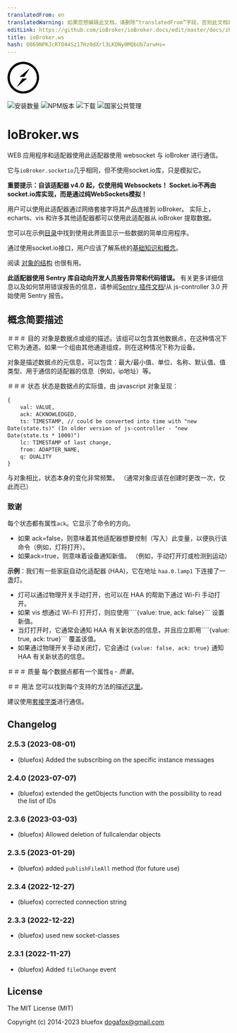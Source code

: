 ```yaml
---
translatedFrom: en
translatedWarning: 如果您想编辑此文档，请删除“translatedFrom”字段，否则此文档将再次自动翻译
editLink: https://github.com/ioBroker/ioBroker.docs/edit/master/docs/zh-cn/adapterref/iobroker.ws/README.md
title: ioBroker.ws
hash: O869NPKJcRTO44Sz17Hz0dXrl3LKDNy0MQbUb7arwHs=
---
```

![标识](../../../en/adapterref/iobroker.ws/admin/ws.png)

![安装数量](http://iobroker.live/badges/ws-stable.svg)
![NPM版本](http://img.shields.io/npm/v/iobroker.ws.svg)
![下载](https://img.shields.io/npm/dm/iobroker.ws.svg)
![国家公共管理](https://nodei.co/npm/iobroker.ws.png?downloads=true)

# IoBroker.ws
WEB 应用程序和适配器使用此适配器使用 websocket 与 ioBroker 进行通信。

它与`ioBroker.socketio`几乎相同，但不使用socket.io库，只是模拟它。

**重要提示：自该适配器 v4.0 起，仅使用纯 Websockets！ Socket.io不再由socket.io库实现，而是通过纯WebSockets模拟！**

用户可以使用此适配器通过网络套接字将其产品连接到 ioBroker。
实际上，echarts、vis 和许多其他适配器都可以使用此适配器从 ioBroker 提取数据。

您可以在示例[目录](https://github.com/ioBroker/ioBroker.ws/tree/master/example)中找到使用此界面显示一些数据的简单应用程序。

通过使用socket.io接口，用户应该了解系统的[基础知识和概念](https://github.com/ioBroker/ioBroker)。

阅读 [对象的结构](https://github.com/ioBroker/ioBroker/blob/master/doc/SCHEMA.md) 也很有用。

**此适配器使用 Sentry 库自动向开发人员报告异常和代码错误。** 有关更多详细信息以及如何禁用错误报告的信息，请参阅[Sentry 插件文档](https://github.com/ioBroker/plugin-sentry#plugin-sentry)!从 js-controller 3.0 开始使用 Sentry 报告。

## 概念简要描述
＃＃＃ 目的
对象是数据点或组的描述。该组可以包含其他数据点，在这种情况下它称为通道。如果一个组由其他通道组成，则在这种情况下称为设备。

对象是描述数据点的元信息，可以包含：最大/最小值、单位、名称、默认值、值类型、用于通信的适配器的信息（例如，ip地址）等。

＃＃＃ 状态
状态是数据点的实际值，由 javascript 对象呈现：

```
{
    val: VALUE,
    ack: ACKNOWLEDGED,
    ts: TIMESTAMP, // could be converted into time with "new Date(state.ts)" (In older version of js-controller - "new Date(state.ts * 1000)")
    lc: TIMESTAMP of last change,
    from: ADAPTER_NAME,
    q: QUALITY
}
```

与对象相比，状态本身的变化非常频繁。 （通常对象应该在创建时更改一次，仅此而已）

### 致谢
每个状态都有属性`ack`。它显示了命令的方向。

- 如果 ack=false，则意味着其他适配器想要控制（写入）此变量，以便执行该命令（例如，灯将打开）。
- 如果ack=true，则意味着设备通知新值。 （例如，手动打开灯或检测到运动）

**示例**：我们有一些家庭自动化适配器 (HAA)，它在地址 `haa.0.lamp1` 下连接了一盏灯。

- 灯可以通过物理开关手动打开，也可以在 HAA 的帮助下通过 Wi-Fi 手动打开。
- 如果 vis 想通过 Wi-Fi 打开灯，则应使用````{value: true, ack: false}``` 设置新值。
- 当灯打开时，它通常会通知 HAA 有关新状态的信息，并且应立即用````{value: true, ack: true}``` 覆盖该值。
- 如果通过物理开关手动关闭灯，它会通过 ```{value: false, ack: true}``` 通知 HAA 有关新状态的信息。

＃＃＃ 质量
每个数据点都有一个属性`q` - *质量*。

＃＃ 用法
您可以找到每个支持的方法的描述[这里](https://github.com/ioBroker/ioBroker.socket-classes#web-methods)。

建议使用[套接字类](https://github.com/ioBroker/socket-client)进行通信。

<!-- 下一个版本的占位符（在行的开头）：

### **正在进行中** -->

## Changelog
### 2.5.3 (2023-08-01)
* (bluefox) Added the subscribing on the specific instance messages

### 2.4.0 (2023-07-07)
* (bluefox) extended the getObjects function with the possibility to read the list of IDs

### 2.3.6 (2023-03-03)
* (bluefox) Allowed deletion of fullcalendar objects

### 2.3.5 (2023-01-29)
* (bluefox) added `publishFileAll` method (for future use)

### 2.3.4 (2022-12-27)
* (bluefox) corrected connection string

### 2.3.3 (2022-12-22)
* (bluefox) used new socket-classes

### 2.3.1 (2022-11-27)
* (bluefox) Added `fileChange` event

## License
The MIT License (MIT)

Copyright (c) 2014-2023 bluefox <dogafox@gmail.com>